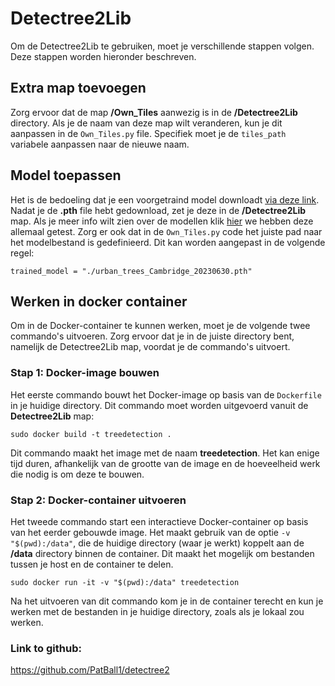 # Detectree2Lib
Om de Detectree2Lib te gebruiken, moet je verschillende stappen volgen. Deze stappen worden hieronder beschreven.

## Extra map toevoegen
Zorg ervoor dat de map **/Own_Tiles** aanwezig is in de **/Detectree2Lib** directory. Als je de naam van deze map wilt veranderen, kun je dit aanpassen in de `Own_Tiles.py` file. Specifiek moet je de `tiles_path` variabele aanpassen naar de nieuwe naam.

## Model toepassen
Het is de bedoeling dat je een voorgetraind model downloadt [via deze link](https://zenodo.org/records/12773341). Nadat je de **.pth** file hebt gedownload, zet je deze in de **/Detectree2Lib** map. Als je meer info wilt zien over de modellen klik [hier](docs/) we hebben deze allemaal getest. Zorg er ook dat in de `Own_Tiles.py` code het juiste pad naar het modelbestand is gedefinieerd. Dit kan worden aangepast in de volgende regel:
```
trained_model = "./urban_trees_Cambridge_20230630.pth"
```

## Werken in docker container
Om in de Docker-container te kunnen werken, moet je de volgende twee commando's uitvoeren. Zorg ervoor dat je in de juiste directory bent, namelijk de Detectree2Lib map, voordat je de commando's uitvoert.

### Stap 1: Docker-image bouwen
Het eerste commando bouwt het Docker-image op basis van de `Dockerfile` in je huidige directory. Dit commando moet worden uitgevoerd vanuit de **Detectree2Lib** map:
```
sudo docker build -t treedetection .
```
Dit commando maakt het image met de naam **treedetection**. Het kan enige tijd duren, afhankelijk van de grootte van de image en de hoeveelheid werk die nodig is om deze te bouwen.

### Stap 2: Docker-container uitvoeren
Het tweede commando start een interactieve Docker-container op basis van het eerder gebouwde image. Het maakt gebruik van de optie `-v "$(pwd):/data"`, die de huidige directory (waar je werkt) koppelt aan de **/data** directory binnen de container. Dit maakt het mogelijk om bestanden tussen je host en de container te delen.

```
sudo docker run -it -v "$(pwd):/data" treedetection
```
Na het uitvoeren van dit commando kom je in de container terecht en kun je werken met de bestanden in je huidige directory, zoals als je lokaal zou werken.


### Link to github: 
https://github.com/PatBall1/detectree2 


